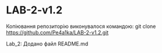 # LAB-2-v1.2

Копіювання репозиторію виконувалося командою:
git clone https://github.com/Pe4a1ka/LAB-2-v1.2.git

Lab_2: Додано файл README.md

